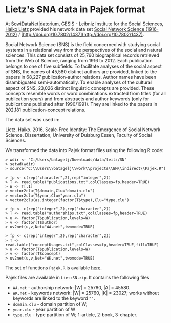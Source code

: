 # Lietz's SNA data in Pajek format

At [SowiDataNet|datorium](https://data.gesis.org/sharing/#!Home), GESIS - Leibniz Institute for the Social Sciences, [Haiko Lietz](https://www.gesis.org/institut/mitarbeiterverzeichnis/person/haiko.lietz) provided his network data set [Social Network Science (1916-2012)](https://data.gesis.org/sharing/#!Detail/10.7802/1437) / [http://doi.org/10.7802/1437](http://doi.org/10.7802/1437).

Social Network Science (SNS) is the field concerned with studying social systems in a relational way from the perspectives of the social and natural sciences. This data set consists of 25,760 biographical records retrieved from the Web of Science, ranging from 1916 to 2012. Each publication belongs to one of five subfields. To facilitate analyses of the social aspect of SNS, the names of 45,580 distinct authors are provided, linked to the papers in 68,227 publication-author relations. Author names have been disambiguated semi-automatically. To enable analyses of the cultural aspect of SNS, 23,026 distinct linguistic concepts are provided. These concepts resemble words or word combinations extracted from titles (for all publication years) and from abstracts and author keywords (only for publications published after 1990/1991). They are linked to the papers in 202,181 publication-concept relations.

The data set was used in:

Lietz, Haiko. 2016. Scale-Free Identity: The Emergence of Social Network Science. Dissertation, University of Duisburg Essen, Faculty of Social Sciences.

We transformed the data into Pajek format files using the following R code:
```
> wdir <- "C:/Users/batagelj/Downloads/data/leitz/SN"
> setwd(wdir)
> source("C:\\Users\\batagelj\\work\\projects\\BM\\indirect\\Pajek.R")

> fp <- c(rep("character",2),rep("integer",2))
> T <- read.table("publications.txt",colClasses=fp,header=TRUE)
> W <- T[,1] 
> vector2clu(T$domain,Clu="domain.clu")
> vector2clu(T$year,Clu="year.clu")
> vector2clu(as.integer(factor(T$type),Clu="type.clu")

> fp <- c(rep("integer",2),rep("character",2))
> T <- read.table("authorships.txt",colClasses=fp,header=TRUE)
> u <- factor(T$publication,levels=W)
> v <- factor(T$author)
> uv2net(u,v,Net="WA.net",twomode=TRUE)

> fp <- c(rep("integer",2),rep("character",2))
> T <- read.table("conceptUsages.txt",colClasses=fp,header=TRUE,fill=TRUE)
> u <- factor(T$publication,levels=W)
> v <- factor(T$concept)
> uv2net(u,v,Net="WK.net",twomode=TRUE)
```
The set of functions `Pajek.R` is available [here](https://raw.githubusercontent.com/bavla/Rnet/master/R/Pajek.R).

Pajek files are available in `LietzSN.zip`. It contains the following files
* `WA.net` - authorship network: |W| = 25760,  |A| = 45580.
* `WK.net` - keywords network: |W| = 25760,  |K| = 23027; works without keywords are linked to the keyword `""`.
* `domain.clu` - domain partition of W;
* `year.clu` - year partition of W
* `type.clu` - type partition of W;  1-article,  2-book,  3-chapter.
